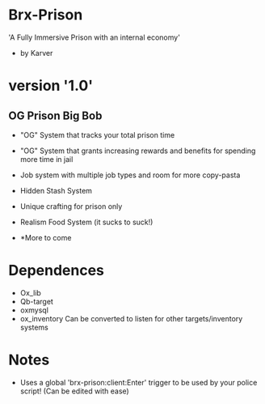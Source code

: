 # Brx-Prison
'A Fully Immersive Prison with an internal economy'

- by Karver
# version '1.0'


## OG Prison Big Bob
- "OG" System that tracks your total prison time
- "OG" System that grants increasing rewards and benefits for spending more time in jail

- Job system with multiple job types and room for more copy-pasta

- Hidden Stash System 

- Unique crafting for prison only

- Realism Food System (it sucks to suck!)

- *More to come


# Dependences
- Ox_lib
- Qb-target
- oxmysql
- ox_inventory
Can be converted to listen for other targets/inventory systems

# Notes
- Uses a global 'brx-prison:client:Enter' trigger to be used by your police script!  (Can be edited with ease)
